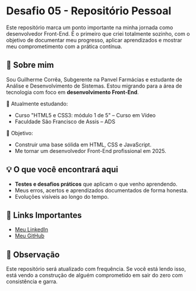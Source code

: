 # Desafio 05 - Repositório Pessoal

Este repositório marca um ponto importante na minha jornada como desenvolvedor Front-End. É o primeiro que criei totalmente sozinho, com o objetivo de documentar meu progresso, aplicar aprendizados e mostrar meu comprometimento com a prática contínua.

## 🚀 Sobre mim

Sou Guilherme Corrêa, Subgerente na Panvel Farmácias e estudante de Análise e Desenvolvimento de Sistemas. Estou migrando para a área de tecnologia com foco em **desenvolvimento Front-End**.

📘 Atualmente estudando:
- Curso "HTML5 e CSS3: módulo 1 de 5" – Curso em Vídeo
- Faculdade São Francisco de Assis – ADS

🎯 Objetivo:
- Construir uma base sólida em HTML, CSS e JavaScript.
- Me tornar um desenvolvedor Front-End profissional em 2025.

## 💡 O que você encontrará aqui

- **Testes e desafios práticos** que aplicam o que venho aprendendo.
- Meus erros, acertos e aprendizados documentados de forma honesta.
- Evoluções visíveis ao longo do tempo.

## 📎 Links Importantes

- [Meu LinkedIn](https://www.linkedin.com/in/guilherme-corr%C3%AAa-aa820536/)
- [Meu GitHub](https://github.com/Passos1984)

## 📌 Observação

Este repositório será atualizado com frequência. Se você está lendo isso, está vendo a construção de alguém comprometido em sair do zero com consistência e garra.
